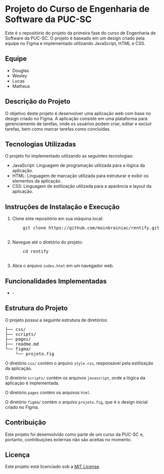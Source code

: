 <h1>Projeto do Curso de Engenharia de Software da PUC-SC</h1>

<p>Este é o repositório do projeto da primeira fase do curso de Engenharia de Software da PUC-SC. O projeto é baseado em um design criado pela equipe no Figma e implementado utilizando JavaScript, HTML e CSS.</p>

<h2>Equipe</h2>

<ul>
  <li>Douglas</li>
  <li>Wesley</li>
  <li>Lucas</li>
  <li>Matheus</li>
</ul>

<h2>Descrição do Projeto</h2>

<p>O objetivo deste projeto é desenvolver uma aplicação web com base no design criado no Figma. A aplicação consiste em uma plataforma para gerenciamento de tarefas, onde os usuários podem criar, editar e excluir tarefas, bem como marcar tarefas como concluídas.</p>

<h2>Tecnologias Utilizadas</h2>

<p>O projeto foi implementado utilizando as seguintes tecnologias:</p>

<ul>
  <li>JavaScript: Linguagem de programação utilizada para a lógica da aplicação.</li>
  <li>HTML: Linguagem de marcação utilizada para estruturar e exibir os elementos da aplicação.</li>
  <li>CSS: Linguagem de estilização utilizada para a aparência e layout da aplicação.</li>
</ul>

<h2>Instruções de Instalação e Execução</h2>

<ol>
  <li>Clone este repositório em sua máquina local:</li>
  <pre>
    git clone https://github.com/mainbrainiac/rentify.git
  </pre>
  <li>Navegue até o diretório do projeto:</li>
  <pre>
    cd rentify
  </pre>
  <li>Abra o arquivo <code>index.html</code> em um navegador web.</li>
</ol>

<h2>Funcionalidades Implementadas</h2>

<ul>
  <li>-</li>
</ul>

<h2>Estrutura do Projeto</h2>

<p>O projeto possui a seguinte estrutura de diretórios:</p>

<pre>
├── css/
├── scripts/
├── pages/
├── readme.md
└── figma/
    └── projeto.fig
</pre>

<p>O diretório <code>css/</code> contém o arquivo <code>style.css</code>, responsável pela estilização da aplicação.</p>
<p>O diretório <code>scripts/</code> contém os arquivos <code>javascript</code>, onde a lógica da aplicação é implementada.</p>
<p>O diretório <code>pages</code> contém os arquivos <code>html</code>.</p>
<p>O diretório <code>figma/</code> contém o arquivo <code>projeto.fig</code>, que é o design inicial criado no Figma.</p>

<h2>Contribuição</h2>

<p>Este projeto foi desenvolvido como parte de um curso da PUC-SC e, portanto, contribuições externas não são aceitas no momento.</p>

<h2>Licença</h2>

<p>Este projeto está licenciado sob a <a href="https://opensource.org/licenses/MIT">MIT License</a>.</p>
